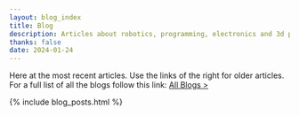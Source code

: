 ```yaml
---
layout: blog_index
title: Blog
description: Articles about robotics, programming, electronics and 3d printing.
thanks: false
date: 2024-01-24
---
```


Here at the most recent articles. Use the links of the right for older articles. For a full list of all the blogs follow this link: [All Blogs >](all_blogs.html)

{% include blog_posts.html %}
